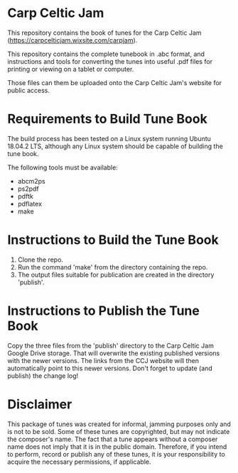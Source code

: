 # Carp Celtic Jam
This repository contains the book of tunes for the Carp Celtic Jam (https://carpcelticjam.wixsite.com/carpjam).

This repository contains the complete tunebook in .abc format, and instructions and tools for converting the tunes into useful .pdf files for printing or viewing on a tablet or computer.

Those files can them be uploaded onto the Carp Celtic Jam's website for public
access.

# Requirements to Build Tune Book
The build process has been tested on a Linux system running Ubuntu 18.04.2 LTS, although any Linux system should be capable of building the tune book.

The following tools must be available:
- abcm2ps
- ps2pdf
- pdftk
- pdflatex
- make

# Instructions to Build the Tune Book
1. Clone the repo.
1. Run the command 'make' from the directory containing the repo.
1. The output files suitable for publication are created in the directory 'publish'.

# Instructions to Publish the Tune Book
Copy the three files from the 'publish' directory to the Carp Celtic Jam Google Drive storage.  That will overwrite the existing published versions with the newer versions.  The links from the CCJ website will then automatically point to this newer versions.  Don't forget to update (and publish) the change log!

# Disclaimer
This package of tunes was created for informal, jamming purposes only and is not to be sold.  Some of these tunes are copyrighted, but may not indicate the composer's name.  The fact that a tune appears without a composer name does not imply that it is in the public domain. Therefore, if you intend to perform, record or publish any of these tunes, it is your responsibility to acquire the necessary permissions, if applicable.
